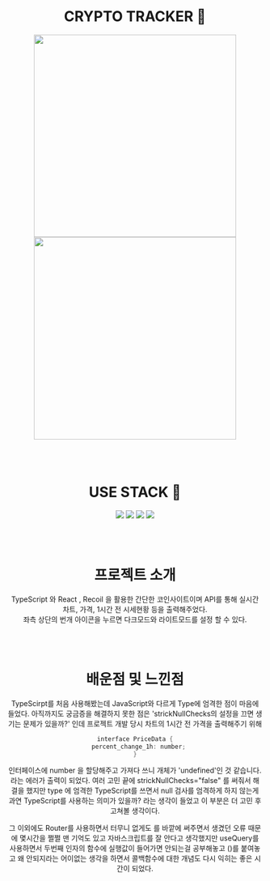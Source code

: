 <div align="center">

# CRYPTO TRACKER 🔐

<img src="https://user-images.githubusercontent.com/86703459/187052944-d372934a-cbe2-4c68-8550-32ec4f1d52fe.gif" width="400" height="400" />
<img src="https://user-images.githubusercontent.com/86703459/187052946-ed1df785-6378-4574-a5ab-b28c24b027b8.gif" width="400" height="400" />

<br /><br />

# USE STACK 🔧

<img src="https://img.shields.io/badge/React-61DAFB?style=flat-square&logo=React&logoColor=white"/>
<img src="https://img.shields.io/badge/TypeScript-3178C6?style=flat-square&logo=TypeScript&logoColor=white"/>
<img src="https://img.shields.io/badge/Recoil-764ABC?style=flat-square&logo=Redux&logoColor=white"/>
<img src="https://img.shields.io/badge/ReactHook-EC5990?style=flat-square&logo=React&logoColor=white"/>

<br /><br />

# 프로젝트 소개

TypeScript 와 React , Recoil 을 활용한 간단한 코인사이트이며 API를 통해 실시간 차트, 가격, 1시간 전 시세현황 등을 출력해주었다.<br />
좌측 상단의 번개 아이콘을 누르면 다크모드와 라이트모드를 설정 할 수 있다.

<br /><br />

# 배운점 및 느낀점

TypeScirpt를 처음 사용해봤는데 JavaScript와 다르게 Type에 엄격한 점이 마음에 들었다.
아직까지도 궁금증을 해결하지 못한 점은 'strickNullChecks의 설정을 끄면 생기는 문제가 있을까?' 인데
프로젝트 개발 당시 차트의 1시간 전 가격을 출력해주기 위해 

```c
interface PriceData {
  percent_change_1h: number;
}
```

인터페이스에 number 을 할당해주고 가져다 쓰니 개체가 'undefined'인 것 같습니다. 라는 에러가 출력이 되었다.
여러 고민 끝에 strickNullChecks="false" 를 써줘서 해결을 했지만 type 에 엄격한 TypeScript를 쓰면서 null 검사를 엄격하게 하지 않는게
과연 TypeScript를 사용하는 의미가 있을까? 라는 생각이 들었고 이 부분은 더 고민 후 고쳐볼 생각이다.

그 이외에도 Router를 사용하면서 터무니 없게도 <Link>를 <Router> 바깥에 써주면서 생겼던 오류 때문에 몇시간을 쩔쩔 맨 기억도 있고
자바스크립트를 잘 안다고 생각했지만 useQuery를 사용하면서 두번째 인자의 함수에 실행값이 들어가면 안되는걸 공부해놓고 ()를 붙여놓고 왜 안되지라는
어이없는 생각을 하면서 콜백함수에 대한 개념도 다시 익히는 좋은 시간이 되었다.


</div>



